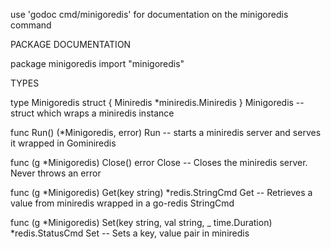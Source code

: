 use 'godoc cmd/minigoredis' for documentation on the minigoredis command 

PACKAGE DOCUMENTATION

package minigoredis
    import "minigoredis"


TYPES

type Minigoredis struct {
    Miniredis *miniredis.Miniredis
}
    Minigoredis -- struct which wraps a miniredis instance

func Run() (*Minigoredis, error)
    Run -- starts a miniredis server and serves it wrapped in Gominiredis

func (g *Minigoredis) Close() error
    Close -- Closes the miniredis server. Never throws an error

func (g *Minigoredis) Get(key string) *redis.StringCmd
    Get -- Retrieves a value from miniredis wrapped in a go-redis StringCmd

func (g *Minigoredis) Set(key string, val string, _ time.Duration) *redis.StatusCmd
    Set -- Sets a key, value pair in miniredis



